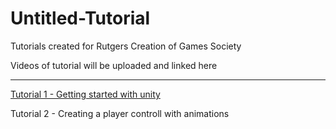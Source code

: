 # Untitled-Tutorial
Tutorials created for Rutgers Creation of Games Society

Videos of tutorial will be uploaded and linked here

---

[Tutorial 1 - Getting started with unity](https://youtu.be/kpsmWuuQ9rg)

Tutorial 2 - Creating a player controll with animations
